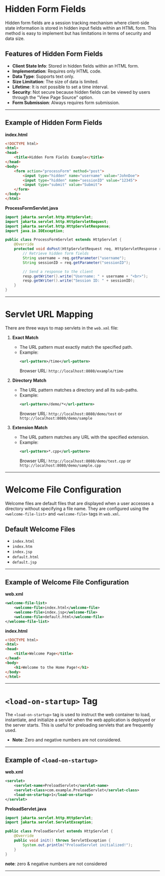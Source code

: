 # Hidden Form Fields

Hidden form fields are a session tracking mechanism where client-side state information is stored in hidden input fields within an HTML form. This method is easy to implement but has limitations in terms of security and data size.

## Features of Hidden Form Fields
- **Client State Info**: Stored in hidden fields within an HTML form.
- **Implementation**: Requires only HTML code.
- **Data Type**: Supports text only.
- **Size Limitation**: The size of data is limited.
- **Lifetime**: It is not possible to set a time interval.
- **Security**: Not secure because hidden fields can be viewed by users through the "View Page Source" option.
- **Form Submission**: Always requires form submission.

---

## Example of Hidden Form Fields

**index.html**
```html
<!DOCTYPE html>
<html>
<head>
    <title>Hidden Form Fields Example</title>
</head>
<body>
    <form action="processForm" method="post">
        <input type="hidden" name="username" value="JohnDoe">
        <input type="hidden" name="sessionID" value="12345">
        <input type="submit" value="Submit">
    </form>
</body>
</html>
```

**ProcessFormServlet.java**
```java
import jakarta.servlet.http.HttpServlet;
import jakarta.servlet.http.HttpServletRequest;
import jakarta.servlet.http.HttpServletResponse;
import java.io.IOException;

public class ProcessFormServlet extends HttpServlet {
    @Override
    protected void doPost(HttpServletRequest req, HttpServletResponse resp) throws IOException {
        // Retrieve hidden form fields
        String username = req.getParameter("username");
        String sessionID = req.getParameter("sessionID");

        // Send a response to the client
        resp.getWriter().write("Username: " + username + "<br>");
        resp.getWriter().write("Session ID: " + sessionID);
    }
}
```

---

# Servlet URL Mapping

There are three ways to map servlets in the `web.xml` file:

1. **Exact Match**
    - The URL pattern must exactly match the specified path.
    - Example:
      ```xml
      <url-pattern>/time</url-pattern>
      ```
      Browser URL: `http://localhost:8080/example/time`

2. **Directory Match**
    - The URL pattern matches a directory and all its sub-paths.
    - Example:
      ```xml
      <url-pattern>/demo/*</url-pattern>
      ```
      Browser URL: `http://localhost:8080/demo/test` or `http://localhost:8080/demo/sample`

3. **Extension Match**
    - The URL pattern matches any URL with the specified extension.
    - Example:
      ```xml
      <url-pattern>*.cpp</url-pattern>
      ```
      Browser URL: `http://localhost:8080/demo/test.cpp` or `http://localhost:8080/demo/sample.cpp`

---

# Welcome File Configuration

Welcome files are default files that are displayed when a user accesses a directory without specifying a file name. They are configured using the `<welcome-file-list>` and `<welcome-file>` tags in `web.xml`.

## Default Welcome Files
- `index.html`
- `index.htm`
- `index.jsp`
- `default.html`
- `default.jsp`

---

## Example of Welcome File Configuration

**web.xml**
```xml
<welcome-file-list>
    <welcome-file>index.html</welcome-file>
    <welcome-file>index.jsp</welcome-file>
    <welcome-file>default.html</welcome-file>
</welcome-file-list>
```

**index.html**
```html
<!DOCTYPE html>
<html>
<head>
    <title>Welcome Page</title>
</head>
<body>
    <h1>Welcome to the Home Page!</h1>
</body>
</html>
```

---

# `<load-on-startup>` Tag

The `<load-on-startup>` tag is used to instruct the web container to load, instantiate, and initialize a servlet when the web application is deployed or the server starts. This is useful for preloading servlets that are frequently used.

- **Note**: Zero and negative numbers are not considered.

---

## Example of `<load-on-startup>`

**web.xml**
```xml
<servlet>
    <servlet-name>PreloadServlet</servlet-name>
    <servlet-class>com.example.PreloadServlet</servlet-class>
    <load-on-startup>1</load-on-startup>
</servlet>
```

**PreloadServlet.java**
```java
import jakarta.servlet.http.HttpServlet;
import jakarta.servlet.ServletException;

public class PreloadServlet extends HttpServlet {
    @Override
    public void init() throws ServletException {
        System.out.println("PreloadServlet initialized!");
    }
}
```
**note**: zero & negative numbers are not considered

---

